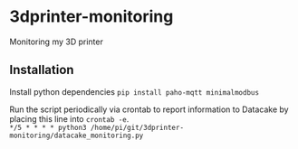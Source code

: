 # 3dprinter-monitoring
Monitoring my 3D printer


## Installation

Install python dependencies
`pip install paho-mqtt minimalmodbus`

Run the script periodically via crontab to report information to Datacake by placing this line into `crontab -e`.  
`*/5 * * * * python3 /home/pi/git/3dprinter-monitoring/datacake_monitoring.py`
